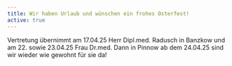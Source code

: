 ```yaml
---
title: Wir haben Urlaub und wünschen ein frohes Osterfest! 
active: true
---
```


Vertretung übernimmt am 17.04.25 Herr Dipl.med. Radusch in Banzkow <ar> 
und am 22. sowie 23.04.25 Frau Dr.med. Dann in Pinnow <ar> 
ab dem 24.04.25 sind wir wieder wie gewohnt für sie da!
